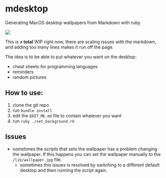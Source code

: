 # mdesktop
Generating MacOS desktop wallpapers from Markdown with ruby

![](https://user-images.githubusercontent.com/20449016/33522796-dbf397c8-d7c3-11e7-93a3-0a6aba7a3b3b.png)

This is a **total** WIP right now, there are scaling issues with the markdown, and adding too many lines makes it run off the page.

The idea is to be able to put whatever you want on the desktop:
- cheat sheets for programming languages
- reminders
- random pictures

## How to use:

1. clone the git repo
2. run `bundle install`
3. edit the `EDIT_ME.md` file to contain whatever you want
4. run `ruby ./set_background.rb`

## Issues

- sometimes the scripts that sets the wallpaper has a problem changing the wallpaper. If this happens you can set the wallpaper manually to the `/lib/wallpaper.jpg` file.
  - sometimes this issues is resolved by switching to a different default desktop and then running the script again.
